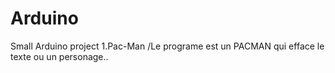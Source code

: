 # Arduino
Small Arduino project
1.Pac-Man /Le programe est un PACMAN qui efface le texte ou un personage..
